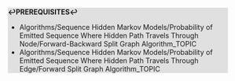 <div style="margin:2em; background-color: #e0e0e0;">

<strong>↩PREREQUISITES↩</strong>

 * Algorithms/Sequence Hidden Markov Models/Probability of Emitted Sequence Where Hidden Path Travels Through Node/Forward-Backward Split Graph Algorithm_TOPIC
 * Algorithms/Sequence Hidden Markov Models/Probability of Emitted Sequence Where Hidden Path Travels Through Edge/Forward Split Graph Algorithm_TOPIC

</div>

